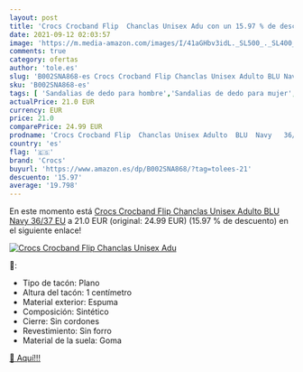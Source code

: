 ```yaml
---
layout: post
title: 'Crocs Crocband Flip  Chanclas Unisex Adu con un 15.97 % de descuento'
date: 2021-09-12 02:03:57
image: 'https://m.media-amazon.com/images/I/41aGHbv3idL._SL500_._SL400_.jpg'
comments: true
category: ofertas
author: 'tole.es'
slug: 'B002SNA868-es Crocs Crocband Flip Chanclas Unisex Adulto BLU Navy 36/37 EU'
sku: 'B002SNA868-es'
tags: [ 'Sandalias de dedo para hombre','Sandalias de dedo para mujer','Sandalias y palas de mujer','Zapatos','Zapatos para hombre','Zapatos para mujer','Zapatos y complementos','chanclas','crocs', ]
actualPrice: 21.0 EUR
currency: EUR
price: 21.0
comparePrice: 24.99 EUR
prodname: 'Crocs Crocband Flip  Chanclas Unisex Adulto  BLU  Navy   36/37 EU'
country: 'es'
flag: '🇪🇸'
brand: 'Crocs'
buyurl: 'https://www.amazon.es/dp/B002SNA868/?tag=tolees-21'
descuento: '15.97'
average: '19.798'
---
```


En este momento está [Crocs Crocband Flip  Chanclas Unisex Adulto  BLU  Navy   36/37 EU](https://www.amazon.es/dp/B002SNA868/?tag=tolees-21) a 21.0 EUR (original: 24.99 EUR) (15.97 %  de descuento) en el siguiente enlace!

[![Crocs Crocband Flip  Chanclas Unisex Adu](https://m.media-amazon.com/images/I/41aGHbv3idL._SL500_._SL400_.jpg)](https://www.amazon.es/dp/B002SNA868/?tag=tolees-21)

🔎:

- Tipo de tacón: Plano
- Altura del tacón: 1 centímetro
- Material exterior: Espuma
- Composición: Sintético
- Cierre: Sin cordones
- Revestimiento: Sin forro
- Material de la suela: Goma

[🛒 Aquí!!!](https://www.amazon.es/dp/B002SNA868/?tag=tolees-21)
